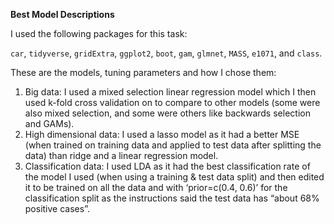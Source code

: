**Best Model Descriptions**
  
I used the following packages for this task: 
  
`car`, `tidyverse`, `gridExtra`, `ggplot2`, `boot`, `gam`, `glmnet`, `MASS`, `e1071`, and `class`.
  
These are the models, tuning parameters and how I chose them:

1. Big data: I used a mixed selection linear regression model which I then used k-fold cross validation on to compare to other models (some were also mixed selection, and some were others like backwards selection and GAMs).
2. High dimensional data: I used a lasso model as it had a better MSE (when trained on training data and applied to test data after splitting the data) than ridge and a linear regression model.
3. Classification data: I used LDA as it had the best classification rate of the model I used (when using a training & test data split) and then edited it to be trained on all the data and with ‘prior=c(0.4, 0.6)’ for the classification split as the instructions said the test data has “about 68% positive cases”.

